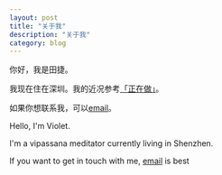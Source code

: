 ```yaml
---
layout: post
title: "关于我"
description: "关于我"
category: blog
---
```


你好，我是田捷。

我现在住在深圳。我的近况参考[「正在做」](http://violettianjie.com/whatIamdoingnow)。

如果你想联系我，可以[email](violettianjie@qq.com)。


Hello, I'm Violet.

I'm a vipassana meditator currently living in Shenzhen.

If you want to get in touch with me, [email](violettianjie@qq.com) is best
